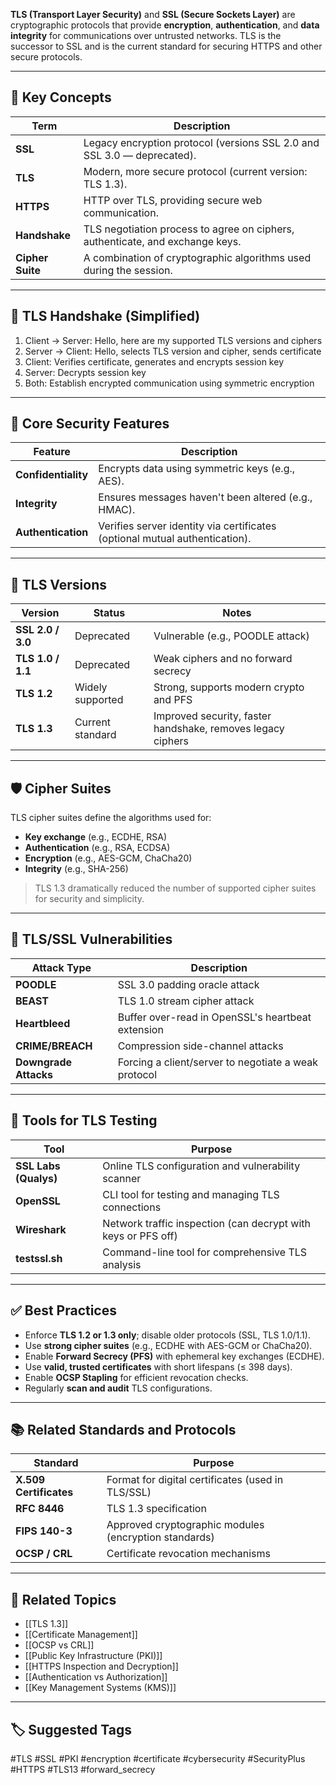 **TLS (Transport Layer Security)** and **SSL (Secure Sockets Layer)** are cryptographic protocols that provide **encryption**, **authentication**, and **data integrity** for communications over untrusted networks. TLS is the successor to SSL and is the current standard for securing HTTPS and other secure protocols.

---

## 🧱 Key Concepts

| Term       | Description                                                                  |
|------------|------------------------------------------------------------------------------|
| **SSL**     | Legacy encryption protocol (versions SSL 2.0 and SSL 3.0 — deprecated).      |
| **TLS**     | Modern, more secure protocol (current version: TLS 1.3).                     |
| **HTTPS**   | HTTP over TLS, providing secure web communication.                          |
| **Handshake** | TLS negotiation process to agree on ciphers, authenticate, and exchange keys. |
| **Cipher Suite** | A combination of cryptographic algorithms used during the session.     |

---

## 🔐 TLS Handshake (Simplified)

1. Client → Server: Hello, here are my supported TLS versions and ciphers
2. Server → Client: Hello, selects TLS version and cipher, sends certificate
3. Client: Verifies certificate, generates and encrypts session key
4. Server: Decrypts session key
5. Both: Establish encrypted communication using symmetric encryption


---

## 🔧 Core Security Features

| Feature           | Description                                                                |
|-------------------|----------------------------------------------------------------------------|
| **Confidentiality** | Encrypts data using symmetric keys (e.g., AES).                          |
| **Integrity**      | Ensures messages haven't been altered (e.g., HMAC).                       |
| **Authentication** | Verifies server identity via certificates (optional mutual authentication). |

---

## 🔢 TLS Versions

| Version     | Status         | Notes                                                     |
|-------------|----------------|-----------------------------------------------------------|
| **SSL 2.0 / 3.0** | Deprecated     | Vulnerable (e.g., POODLE attack)                        |
| **TLS 1.0 / 1.1** | Deprecated     | Weak ciphers and no forward secrecy                     |
| **TLS 1.2**       | Widely supported | Strong, supports modern crypto and PFS                 |
| **TLS 1.3**       | Current standard | Improved security, faster handshake, removes legacy ciphers |

---

## 🛡️ Cipher Suites

TLS cipher suites define the algorithms used for:

- **Key exchange** (e.g., ECDHE, RSA)
- **Authentication** (e.g., RSA, ECDSA)
- **Encryption** (e.g., AES-GCM, ChaCha20)
- **Integrity** (e.g., SHA-256)

> TLS 1.3 dramatically reduced the number of supported cipher suites for security and simplicity.

---

## 📛 TLS/SSL Vulnerabilities

| Attack Type            | Description                                               |
|------------------------|-----------------------------------------------------------|
| **POODLE**              | SSL 3.0 padding oracle attack                             |
| **BEAST**               | TLS 1.0 stream cipher attack                              |
| **Heartbleed**          | Buffer over-read in OpenSSL's heartbeat extension         |
| **CRIME/BREACH**        | Compression side-channel attacks                          |
| **Downgrade Attacks**   | Forcing a client/server to negotiate a weak protocol      |

---

## 🧰 Tools for TLS Testing

| Tool               | Purpose                                                         |
|--------------------|------------------------------------------------------------------|
| **SSL Labs (Qualys)** | Online TLS configuration and vulnerability scanner             |
| **OpenSSL**         | CLI tool for testing and managing TLS connections               |
| **Wireshark**       | Network traffic inspection (can decrypt with keys or PFS off)   |
| **testssl.sh**      | Command-line tool for comprehensive TLS analysis                |

---

## ✅ Best Practices

- Enforce **TLS 1.2 or 1.3 only**; disable older protocols (SSL, TLS 1.0/1.1).
- Use **strong cipher suites** (e.g., ECDHE with AES-GCM or ChaCha20).
- Enable **Forward Secrecy (PFS)** with ephemeral key exchanges (ECDHE).
- Use **valid, trusted certificates** with short lifespans (≤ 398 days).
- Enable **OCSP Stapling** for efficient revocation checks.
- Regularly **scan and audit** TLS configurations.

---

## 📚 Related Standards and Protocols

| Standard             | Purpose                                                   |
|----------------------|-----------------------------------------------------------|
| **X.509 Certificates** | Format for digital certificates (used in TLS/SSL)        |
| **RFC 8446**         | TLS 1.3 specification                                     |
| **FIPS 140-3**       | Approved cryptographic modules (encryption standards)     |
| **OCSP / CRL**       | Certificate revocation mechanisms                         |

---

## 🧩 Related Topics

- [[TLS 1.3]]
- [[Certificate Management]]
- [[OCSP vs CRL]]
- [[Public Key Infrastructure (PKI)]]
- [[HTTPS Inspection and Decryption]]
- [[Authentication vs Authorization]]
- [[Key Management Systems (KMS)]]

---

## 🏷 Suggested Tags

#TLS #SSL #PKI #encryption #certificate #cybersecurity #SecurityPlus #HTTPS #TLS13 #forward_secrecy


